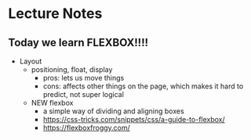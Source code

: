 # Lecture Notes

## Today we learn FLEXBOX!!!!

- Layout
  - positioning, float, display
    - pros: lets us move things
    - cons: affects other things on the page, which makes it hard to predict, not super logical
  - NEW flexbox 
    - a simple way of dividing and aligning boxes
    - https://css-tricks.com/snippets/css/a-guide-to-flexbox/
    - https://flexboxfroggy.com/